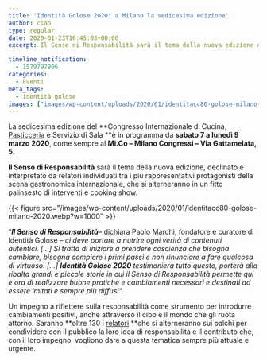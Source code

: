 ```yaml
---
title: 'Identità Golose 2020: a Milano la sedicesima edizione'
author: ciao
type: regular
date: 2020-01-23T16:45:03+00:00
excerpt: Il Senso di Responsabilità sarà il tema della nuova edizione di Identità Golose, a Milano dal 7 al 9 marzo.

timeline_notification:
  - 1579797906
categories:
  - Eventi
meta_tags:
  - identità golose
images: ["images/wp-content/uploads/2020/01/identitacc80-golose-milano-2020.webp"]
---
```

La sedicesima edizione del **Congresso Internazionale di Cucina, [Pasticceria][1] e Servizio di Sala **è in programma da **sabato 7 a lunedì 9 marzo 2020**, come sempre al **Mi.Co &#8211; Milano Congressi &#8211; Via Gattamelata, 5**. 

**Il Senso di Responsabilità** sarà il tema della nuova edizione, declinato e interpretato da relatori individuati tra i più rappresentativi protagonisti della scena gastronomica internazionale, che si alterneranno in un fitto palinsesto di interventi e cooking show.


{{< figure src="/images/wp-content/uploads/2020/01/identitacc80-golose-milano-2020.webp?w=1000" >}}


&#8220;**_Il Senso di Responsabilità_**&#8211; dichiara Paolo Marchi, fondatore e curatore di Identità Golose &#8211; _ci deve portare a nutrire ogni verità di contenuti autentici. […] Si tratta di iniziare a prendere coscienza che bisogna cambiare, bisogna compiere i primi passi e non rinunciare a fare qualcosa di virtuoso. […] **Identità Golose 2020** testimonierà tutto questo, porterà alla ribalta grandi e piccole storie in cui il Senso di Responsabilità permette qui e ora di realizzare buone pratiche e cambiamenti necessari e destinati ad essere imitati e sempre più diffusi_&#8220;.

Un impegno a riflettere sulla responsabilità come strumento per introdurre cambiamenti positivi, anche attraverso il cibo e il mondo che gli ruota attorno. Saranno **oltre 130 i [relatori][2] **che si alterneranno sui palchi per condividere con il pubblico la loro idea di responsabilità e il contributo che, con il loro impegno, vogliono dare a questa tematica sempre più attuale e urgente.

 [1]: https://aleepepe.com/2019/08/01/corrado-assenza-pasticceria-anima-e-cuore/
 [2]: https://aleepepe.com/2019/12/29/tv-il-mio-posto-e-in-cucina-parola-di-carlo-cracco/